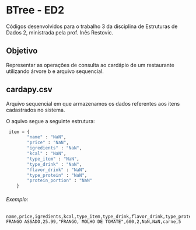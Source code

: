 # BTree - ED2
Códigos desenvolvidos para o trabalho 3 da disciplina de Estruturas de Dados 2, ministrada pela prof. Inês Restovic.

## Objetivo
Representar as operações de consulta ao cardápio de um restaurante utilizando árvore b e arquivo sequencial.

## cardapy.csv
Arquivo sequencial em que armazenamos os dados referentes aos itens cadastrados no sistema.

O aquivo segue a seguinte estrutura:
```python
 item = {
        "name" : "NaN",
        "price" : "NaN",
        "igredients" : "NaN",
        "kcal" : "NaN",
        "type_item" : "NaN",
        "type_drink" : "NaN",
        "flavor_drink" : "NaN",
        "type_protein" : "NaN",
        "protein_portion" : "NaN"
    }
```
###### Exemplo:
```csv
name,price,igredients,kcal,type_item,type_drink,flavor_drink,type_protein,protein_portion
FRANGO ASSADO,25.99,"FRANGO, MOLHO DE TOMATE",600,2,NaN,NaN,carne,5
```

